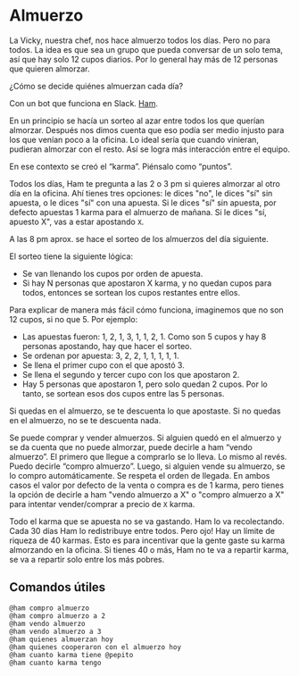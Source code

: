 Almuerzo
========


La Vicky, nuestra chef, nos hace almuerzo todos los días. Pero no para todos. La idea es que sea un grupo que pueda conversar de un solo tema, así que hay solo 12 cupos diarios. Por lo general hay más de 12 personas que quieren almorzar.

¿Cómo se decide quiénes almuerzan cada día?

Con un bot que funciona en Slack. [Ham](https://github.com/platanus/lita-lunch-reminder).

En un principio se hacía un sorteo al azar entre todos los que querían almorzar. Después nos dimos cuenta que eso podía ser medio injusto para los que venían poco a la oficina. Lo ideal sería que cuando vinieran, pudieran almorzar con el resto. Así se logra más interacción entre el equipo.

En ese contexto se creó el “karma”. Piénsalo como “puntos”.

Todos los días, Ham te pregunta a las 2 o 3 pm si quieres almorzar al otro día en la oficina. Ahí tienes tres opciones: le dices "no", le dices "sí" sin apuesta, o le dices "sí" con una apuesta. Si le dices "sí" sin apuesta, por defecto apuestas 1 karma para el almuerzo de mañana. Si le dices "sí, apuesto X", vas a estar apostando `X`.

A las 8 pm aprox. se hace el sorteo de los almuerzos del día siguiente.

El sorteo tiene la siguiente lógica:

- Se van llenando los cupos por orden de apuesta.
- Si hay N personas que apostaron X karma, y no quedan cupos para todos, entonces se sortean los cupos restantes entre ellos.

Para explicar de manera más fácil cómo funciona, imaginemos que no son 12 cupos, si no que 5. Por ejemplo:

- Las apuestas fueron: 1, 2, 1, 3, 1, 1, 2, 1. Como son 5 cupos y hay 8 personas apostando, hay que hacer el sorteo.
- Se ordenan por apuesta: 3, 2, 2, 1, 1, 1, 1, 1.
- Se llena el primer cupo con el que apostó 3.
- Se llena el segundo y tercer cupo con los que apostaron 2.
- Hay 5 personas que apostaron 1, pero solo quedan 2 cupos. Por lo tanto, se sortean esos dos cupos entre las 5 personas.

Si quedas en el almuerzo, se te descuenta lo que apostaste. Si no quedas en el almuerzo, no se te descuenta nada.

Se puede comprar y vender almuerzos. Si alguien quedó en el almuerzo y se da cuenta que no puede almorzar, puede decirle a ham “vendo almuerzo”. El primero que llegue a comprarlo se lo lleva. Lo mismo al revés. Puedo decirle “compro almuerzo”. Luego, si alguien vende su almuerzo, se lo compro automáticamente. Se respeta el orden de llegada. En ambos casos el valor por defecto de la venta o compra es de 1 karma, pero tienes la opción de decirle a ham "vendo almuerzo a X" o "compro almuerzo a X" para intentar vender/comprar a precio de `X` karma.

Todo el karma que se apuesta no se va gastando. Ham lo va recolectando. Cada 30 días Ham lo redistribuye entre todos. Pero ojo! Hay un límite de riqueza de 40 karmas. Esto es para incentivar que la gente gaste su karma almorzando en la oficina. Si tienes 40 o más, Ham no te va a repartir karma, se va a repartir solo entre los más pobres.

## Comandos útiles

```
@ham compro almuerzo
@ham compro almuerzo a 2
@ham vendo almuerzo
@ham vendo almuerzo a 3
@ham quienes almuerzan hoy
@ham quienes cooperaron con el almuerzo hoy
@ham cuanto karma tiene @pepito
@ham cuanto karma tengo
```
